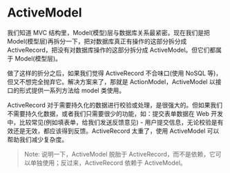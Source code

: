 # ActiveModel

我们知道 MVC 结构里，Model(模型)层与数据库关系最紧密。现在我们是把 Model(模型层)再拆分一下，把对数据库真正有操作的这部分拆分成 ActiveRecord，把没有对数据库操作的这部分拆分成 ActiveModel。但它们都属于 Model(模型层)。

做了这样的折分之后，如果我们觉得 ActiveRecord 不合味口(使用 NoSQL 等)，但又不想完全抛弃它。解决方案来了，那就是 ActionModel，ActiveModel 以接口的形式提供一系列方法给 model 类使用。

ActiveRecord 对于需要持久化的数据进行校验或处理，是很强大的。但如果我们不需要持久化数据，或者我们只需要很少的功能，如：提交表单数据在 Web 开发中，比较常见(例如填表单，给我们发送反馈意见) - 用户提交信息，无论校验是有效还是无效，都应该得到反馈。ActiveRecord 太重了，使用 ActiveModel 可以帮助我们减少复杂度。

> Note: 说明一下，ActiveModel 脱胎于 ActiveRecord，而不是依赖，它可以单独使用；反过来，ActiveRecord 依赖于 ActiveModel。

